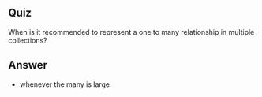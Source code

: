 ## Quiz

When is it recommended to represent a one to many relationship in multiple collections?

## Answer

- whenever the many is large

